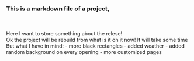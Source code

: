 ### This is a markdown file of a project,
<br>
<br>
Here I want to store something about the relese!
<br>
Ok the project will be rebuild from what is it on it now!
It will take some time
But what I have in mind:
- more black rectangles
- added weather
- added random background on every opening
- more customized pages
